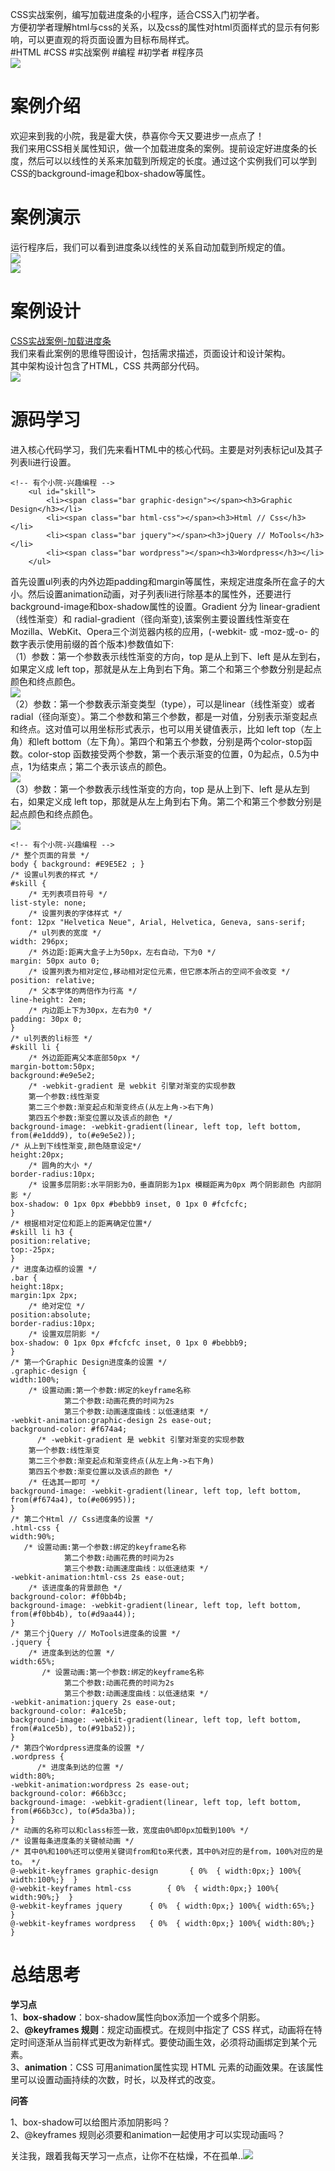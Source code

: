 
CSS实战案例，编写加载进度条的小程序，适合CSS入门初学者。<br />方便初学者理解html与css的关系，以及css的属性对html页面样式的显示有何影响，可以更直观的将页面设置为目标布局样式。<br />#HTML #CSS #实战案例 #编程 #初学者 #程序员<br />![](https://cdn.nlark.com/yuque/0/2022/png/34388852/1668993967672-5c2f719e-341d-445c-9a6b-a728f7d1f4af.png#averageHue=%23e7e2dc&clientId=u5879237c-167c-4&crop=0&crop=0&crop=1&crop=1&from=paste&id=ud07433d8&margin=%5Bobject%20Object%5D&originHeight=754&originWidth=1256&originalType=url&ratio=1&rotation=0&showTitle=false&status=done&style=none&taskId=ubff950e8-b76e-4d8b-8e10-83cac767dcf&title=)
<a name="cVzrN"></a>
# **案例介绍**
欢迎来到我的小院，我是霍大侠，恭喜你今天又要进步一点点了！<br />我们来用CSS相关属性知识，做一个加载进度条的案例。提前设定好进度条的长度，然后可以以线性的关系来加载到所规定的长度。通过这个实例我们可以学到CSS的background-image和box-shadow等属性。
<a name="qPE3b"></a>
# **案例演示**
运行程序后，我们可以看到进度条以线性的关系自动加载到所规定的值。<br />![](https://cdn.nlark.com/yuque/0/2022/png/34388852/1668993967769-96b3a552-a637-43bb-aa39-7e22777fa2d9.png#averageHue=%23e7e2de&clientId=u5879237c-167c-4&crop=0&crop=0&crop=1&crop=1&from=paste&id=ud4b73c7c&margin=%5Bobject%20Object%5D&originHeight=744&originWidth=1224&originalType=url&ratio=1&rotation=0&showTitle=false&status=done&style=none&taskId=u67a0c4d9-e15b-4feb-88ab-e454e237fa1&title=)<br />![](https://cdn.nlark.com/yuque/0/2022/png/34388852/1668993967695-21a3ed0a-a096-4654-ac0c-757d8b2b7cfa.png#averageHue=%23e7e2dc&clientId=u5879237c-167c-4&crop=0&crop=0&crop=1&crop=1&from=paste&id=u065f87ec&margin=%5Bobject%20Object%5D&originHeight=754&originWidth=1256&originalType=url&ratio=1&rotation=0&showTitle=false&status=done&style=none&taskId=uf4186442-e00a-4036-9062-c5997f5a38c&title=)
<a name="cPHji"></a>
# **案例设计**
[CSS实战案例-加载进度条](https://docs.qq.com/mind/DZWtKY1l3S0NPU1Jz?newPad=1&newPadType=clone&u=0286baac112a4ebeaf462d8cd990b8bc)<br />我们来看此案例的思维导图设计，包括需求描述，页面设计和设计架构。<br />其中架构设计包含了HTML，CSS 共两部分代码。<br />![](https://cdn.nlark.com/yuque/0/2022/png/34388852/1668993967700-15fdd406-e177-4699-8f1c-043d2d5971e5.png#averageHue=%23d8e9d2&clientId=u5879237c-167c-4&crop=0&crop=0&crop=1&crop=1&from=paste&id=u5139b69c&margin=%5Bobject%20Object%5D&originHeight=1194&originWidth=2356&originalType=url&ratio=1&rotation=0&showTitle=false&status=done&style=none&taskId=u9a4711c5-2357-47fa-b73f-ec108a29969&title=)
<a name="kV0LG"></a>
# **源码学习**
进入核心代码学习，我们先来看HTML中的核心代码。主要是对列表标记ul及其子列表li进行设置。
```
<!-- 有个小院-兴趣编程 -->
    <ul id="skill">
        <li><span class="bar graphic-design"></span><h3>Graphic Design</h3></li>
        <li><span class="bar html-css"></span><h3>Html // Css</h3></li>
        <li><span class="bar jquery"></span><h3>jQuery // MoTools</h3></li>
        <li><span class="bar wordpress"></span><h3>Wordpress</h3></li>
    </ul>
```
首先设置ul列表的内外边距padding和margin等属性，来规定进度条所在盒子的大小。然后设置animation动画，对子列表li进行除基本的属性外，还要进行background-image和box-shadow属性的设置。Gradient 分为 linear-gradient（线性渐变）和 radial-gradient（径向渐变),该案例主要设置线性渐变在Mozilla、WebKit、Opera三个浏览器内核的应用，(-webkit- 或 -moz-或-o- 的数字表示使用前缀的首个版本)参数值如下:<br />（1）参数：第一个参数表示线性渐变的方向，top 是从上到下、left 是从左到右，如果定义成 left top，那就是从左上角到右下角。第二个和第三个参数分别是起点颜色和终点颜色。<br />![](https://cdn.nlark.com/yuque/0/2022/png/34388852/1668993967600-ce1d1bfb-f984-434a-9863-3db5811371cd.png#averageHue=%23fafafa&clientId=u5879237c-167c-4&crop=0&crop=0&crop=1&crop=1&from=paste&id=u87a9da24&margin=%5Bobject%20Object%5D&originHeight=218&originWidth=650&originalType=url&ratio=1&rotation=0&showTitle=false&status=done&style=none&taskId=u980b8e9f-3bcf-47ac-8733-fff0cb8b0dc&title=)<br />（2）参数：第一个参数表示渐变类型（type），可以是linear（线性渐变）或者radial（径向渐变）。第二个参数和第三个参数，都是一对值，分别表示渐变起点和终点。这对值可以用坐标形式表示，也可以用关键值表示，比如 left top（左上角）和left bottom（左下角）。第四个和第五个参数，分别是两个color-stop函数。color-stop 函数接受两个参数，第一个表示渐变的位置，0为起点，0.5为中点，1为结束点；第二个表示该点的颜色。<br />![](https://cdn.nlark.com/yuque/0/2022/png/34388852/1668993968120-51a55ab7-7b10-4b82-94be-36adc660792d.png#averageHue=%23fbfbfb&clientId=u5879237c-167c-4&crop=0&crop=0&crop=1&crop=1&from=paste&id=u480bcd5f&margin=%5Bobject%20Object%5D&originHeight=288&originWidth=918&originalType=url&ratio=1&rotation=0&showTitle=false&status=done&style=none&taskId=u1063cebd-e9ba-4f27-9d0a-4b1997b0e57&title=)<br />（3）参数：第一个参数表示线性渐变的方向，top 是从上到下、left 是从左到右，如果定义成 left top，那就是从左上角到右下角。第二个和第三个参数分别是起点颜色和终点颜色。<br />![](https://cdn.nlark.com/yuque/0/2022/png/34388852/1668993968433-5af66982-77d6-42b1-acd3-fc67287b61a2.png#averageHue=%23fbfbfb&clientId=u5879237c-167c-4&crop=0&crop=0&crop=1&crop=1&from=paste&id=u6379de1e&margin=%5Bobject%20Object%5D&originHeight=206&originWidth=638&originalType=url&ratio=1&rotation=0&showTitle=false&status=done&style=none&taskId=uc8ab0277-1f4b-436c-82ce-32b8d13e724&title=)
```
<!-- 有个小院-兴趣编程 -->
/* 整个页面的背景 */
body { background: #E9E5E2 ; }
/* 设置ul列表的样式 */
#skill { 
    /* 无列表项目符号 */
list-style: none;
    /* 设置列表的字体样式 */
font: 12px "Helvetica Neue", Arial, Helvetica, Geneva, sans-serif;
    /* ul列表的宽度 */
width: 296px;
    /* 外边距:距离大盒子上为50px，左右自动，下为0 */
margin: 50px auto 0;
    /* 设置列表为相对定位,移动相对定位元素，但它原本所占的空间不会改变 */
position: relative;
    /* 父本字体的两倍作为行高 */
line-height: 2em;
    /* 内边距上下为30px，左右为0 */
padding: 30px 0;
}
/* ul列表的li标签 */
#skill li { 
    /* 外边距距离父本底部50px */
margin-bottom:50px; 
background:#e9e5e2;
    /* -webkit-gradient 是 webkit 引擎对渐变的实现参数
    第一个参数:线性渐变
    第二三个参数:渐变起点和渐变终点(从左上角->右下角)
    第四五个参数:渐变位置以及该点的颜色 */
background-image: -webkit-gradient(linear, left top, left bottom, from(#e1ddd9), to(#e9e5e2));
/* 从上到下线性渐变,颜色随意设定*/
height:20px; 
    /* 圆角的大小 */
border-radius:10px; 
    /* 设置多层阴影:水平阴影为0，垂直阴影为1px 模糊距离为0px 两个阴影颜色 内部阴影 */ 
box-shadow: 0 1px 0px #bebbb9 inset, 0 1px 0 #fcfcfc;  
}
/* 根据相对定位和距上的距离确定位置*/
#skill li h3 { 
position:relative; 
top:-25px;
}
/* 进度条边框的设置 */
.bar { 
height:18px; 
margin:1px 2px;  
    /* 绝对定位 */
position:absolute;
border-radius:10px;
    /* 设置双层阴影 */ 
box-shadow: 0 1px 0px #fcfcfc inset, 0 1px 0 #bebbb9;
}
/* 第一个Graphic Design进度条的设置 */
.graphic-design {
width:100%; 
    /* 设置动画:第一个参数:绑定的keyframe名称
            第二个参数:动画花费的时间为2s
            第三个参数:动画速度曲线：以低速结束 */
-webkit-animation:graphic-design 2s ease-out;
background-color: #f674a4;
      /* -webkit-gradient 是 webkit 引擎对渐变的实现参数
    第一个参数:线性渐变
    第二三个参数:渐变起点和渐变终点(从左上角->右下角)
    第四五个参数:渐变位置以及该点的颜色 */
    /* 任选其一即可 */
background-image: -webkit-gradient(linear, left top, left bottom, from(#f674a4), to(#e06995));
}
/* 第二个Html // Css进度条的设置 */
.html-css {
width:90%;
   /* 设置动画:第一个参数:绑定的keyframe名称
            第二个参数:动画花费的时间为2s
            第三个参数:动画速度曲线：以低速结束 */
-webkit-animation:html-css 2s ease-out;
    /* 该进度条的背景颜色 */
background-color: #f0bb4b;
background-image: -webkit-gradient(linear, left top, left bottom, from(#f0bb4b), to(#d9aa44));
}
/* 第三个jQuery // MoTools进度条的设置 */
.jquery {
    /* 进度条到达的位置 */
width:65%;
       /* 设置动画:第一个参数:绑定的keyframe名称
            第二个参数:动画花费的时间为2s
            第三个参数:动画速度曲线：以低速结束 */
-webkit-animation:jquery 2s ease-out;
background-color: #a1ce5b;
background-image: -webkit-gradient(linear, left top, left bottom, from(#a1ce5b), to(#91ba52));
}
/* 第四个Wordpress进度条的设置 */
.wordpress {
      /* 进度条到达的位置 */
width:80%;
-webkit-animation:wordpress 2s ease-out;
background-color: #66b3cc;
background-image: -webkit-gradient(linear, left top, left bottom, from(#66b3cc), to(#5da3ba));
}
/* 动画的名称可以和class标签一致，宽度由0%即0px加载到100% */
/* 设置每条进度条的关键帧动画 */
/* 其中0%和100%还可以使用关键词from和to来代表，其中0%对应的是from，100%对应的是to。 */
@-webkit-keyframes graphic-design       { 0%  { width:0px;} 100%{ width:100%;}  }
@-webkit-keyframes html-css        { 0%  { width:0px;} 100%{ width:90%;}  }
@-webkit-keyframes jquery      { 0%  { width:0px;} 100%{ width:65%;}  }
@-webkit-keyframes wordpress   { 0%  { width:0px;} 100%{ width:80%;}  }
```

<a name="cxUCH"></a>
# **总结思考**

**学习点**<br />1、**box-shadow**：box-shadow属性向box添加一个或多个阴影。<br />2、**@keyframes 规则**：规定动画模式。在规则中指定了 CSS 样式，动画将在特定时间逐渐从当前样式更改为新样式。要使动画生效，必须将动画绑定到某个元素。<br />3、**animation**：CSS 可用animation属性实现 HTML 元素的动画效果。在该属性里可以设置动画持续的次数，时长，以及样式的改变。

**问答**

1、box-shadow可以给图片添加阴影吗？<br />2、@keyframes 规则必须要和animation一起使用才可以实现动画吗？

关注我，跟着我每天学习一点点，让你不在枯燥，不在孤单..![](https://cdn.nlark.com/yuque/0/2022/png/34388852/1668993968315-321aee36-53e4-44d2-b2a3-012f54af7f58.png#averageHue=%23525252&clientId=u5879237c-167c-4&crop=0&crop=0&crop=1&crop=1&from=paste&id=u4a474c85&margin=%5Bobject%20Object%5D&originHeight=1080&originWidth=1920&originalType=url&ratio=1&rotation=0&showTitle=false&status=done&style=none&taskId=uf472eaa3-60f3-48b5-8084-617c2b83bbb&title=)
